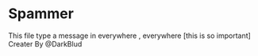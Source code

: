 # Spammer
This file type a message in everywhere , everywhere [this is so important] 
Creater By @DarkBlud

